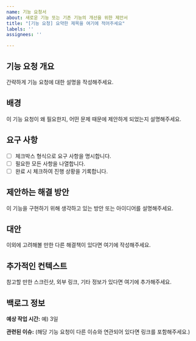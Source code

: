 ```yaml
---
name: 기능 요청서
about: 새로운 기능 또는 기존 기능의 개선을 위한 제안서
title: "[기능 요청] 요약한 제목을 여기에 적어주세요"
labels: ''
assignees: ''

---
```


## 기능 요청 개요
간략하게 기능 요청에 대한 설명을 작성해주세요.

## 배경
이 기능 요청이 왜 필요한지, 어떤 문제 때문에 제안하게 되었는지 설명해주세요.

## 요구 사항
- [ ] 체크박스 형식으로 요구 사항을 명시합니다. 
- [ ] 필요한 모든 사항을 나열합니다.
- [ ] 완료 시 체크하여 진행 상황을 기록합니다.

## 제안하는 해결 방안
이 기능을 구현하기 위해 생각하고 있는 방안 또는 아이디어를 설명해주세요.

## 대안
이외에 고려해볼 만한 다른 해결책이 있다면 여기에 작성해주세요.

## 추가적인 컨텍스트
참고할 만한 스크린샷, 외부 링크, 기타 정보가 있다면 여기에 추가해주세요.

## 백로그 정보
**예상 작업 시간:** 예) 3일

**관련된 이슈:** 
(해당 기능 요청이 다른 이슈와 연관되어 있다면 링크를 포함해주세요.)
